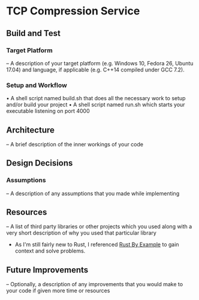 # TCP Compression Service

## Build and Test
### Target Platform
– A description of your target platform (e.g. Windows 10, Fedora 26,
Ubuntu 17.04) and language, if applicable (e.g. C++14 compiled
under GCC 7.2).
### Setup and Workflow
• A shell script named build.sh that does all the necessary work to setup
and/or build your project
• A shell script named run.sh which starts your executable listening on port
4000
## Architecture
– A brief description of the inner workings of your code
## Design Decisions
### Assumptions
– A description of any assumptions that you made while implementing

## Resources
– A list of third party libraries or other projects which you used along
with a very short description of why you used that particular library
- As I'm still fairly new to Rust, I referenced [Rust By Example](https://doc.rust-lang.org/stable/rust-by-example/index.html) to gain context and solve problems.

## Future Improvements
– Optionally, a description of any improvements that you would make
to your code if given more time or resources
